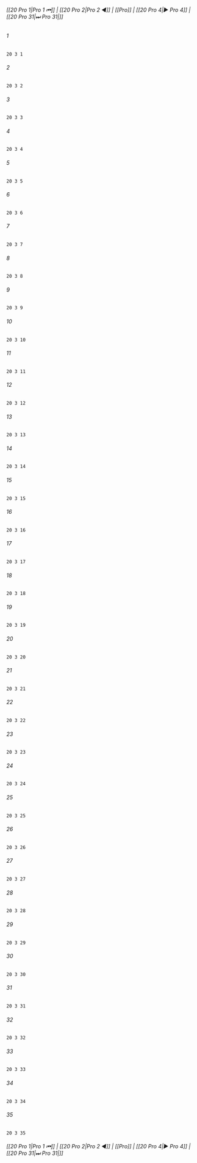 
###### [[20 Pro 1|Pro 1 ⏮]] | [[20 Pro 2|Pro 2 ◀]] | [[Pro]] | [[20 Pro 4|▶ Pro 4]] | [[20 Pro 31|⏭ Pro 31|]]

###### 1
``` verse
20 3 1 
```
###### 2
``` verse
20 3 2 
```
###### 3
``` verse
20 3 3 
```
###### 4
``` verse
20 3 4 
```
###### 5
``` verse
20 3 5 
```
###### 6
``` verse
20 3 6 
```
###### 7
``` verse
20 3 7 
```
###### 8
``` verse
20 3 8 
```
###### 9
``` verse
20 3 9 
```
###### 10
``` verse
20 3 10 
```
###### 11
``` verse
20 3 11 
```
###### 12
``` verse
20 3 12 
```
###### 13
``` verse
20 3 13 
```
###### 14
``` verse
20 3 14 
```
###### 15
``` verse
20 3 15 
```
###### 16
``` verse
20 3 16 
```
###### 17
``` verse
20 3 17 
```
###### 18
``` verse
20 3 18 
```
###### 19
``` verse
20 3 19 
```
###### 20
``` verse
20 3 20 
```
###### 21
``` verse
20 3 21 
```
###### 22
``` verse
20 3 22 
```
###### 23
``` verse
20 3 23 
```
###### 24
``` verse
20 3 24 
```
###### 25
``` verse
20 3 25 
```
###### 26
``` verse
20 3 26 
```
###### 27
``` verse
20 3 27 
```
###### 28
``` verse
20 3 28 
```
###### 29
``` verse
20 3 29 
```
###### 30
``` verse
20 3 30 
```
###### 31
``` verse
20 3 31 
```
###### 32
``` verse
20 3 32 
```
###### 33
``` verse
20 3 33 
```
###### 34
``` verse
20 3 34 
```
###### 35
``` verse
20 3 35 
```

###### [[20 Pro 1|Pro 1 ⏮]] | [[20 Pro 2|Pro 2 ◀]] | [[Pro]] | [[20 Pro 4|▶ Pro 4]] | [[20 Pro 31|⏭ Pro 31|]]

